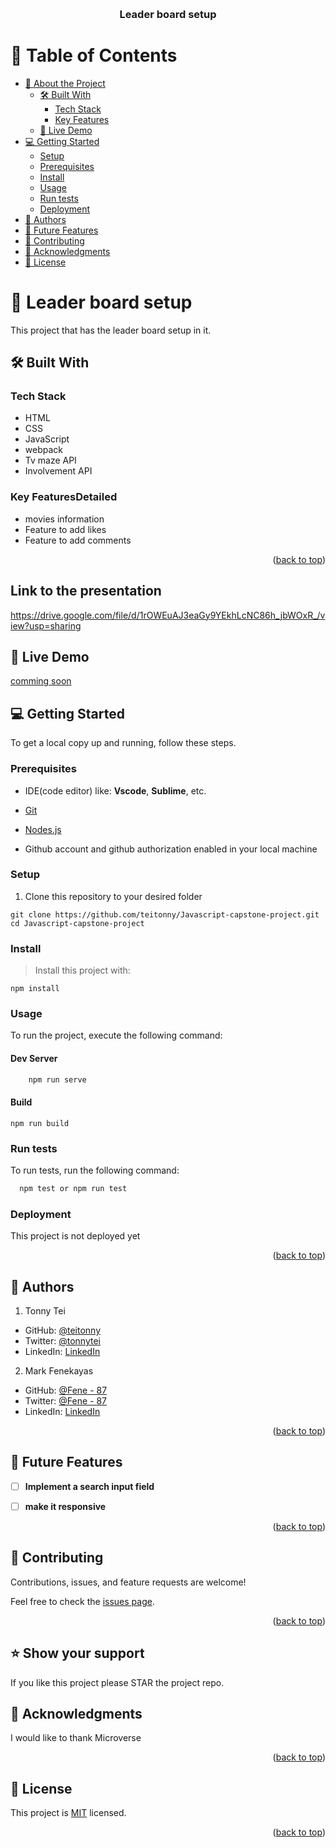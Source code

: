 <a name="readme-top"></a>

<div align="center">

  <br/>

  <h3><b>Leader board setup</b></h3>

</div>

<!-- TABLE OF CONTENTS -->

# 📗 Table of Contents

- [📖 About the Project](#about-project)
  - [🛠 Built With](#built-with)
    - [Tech Stack](#tech-stack)
    - [Key Features](#key-features)
  - [🚀 Live Demo](#live-demo)
- [💻 Getting Started](#getting-started)
  - [Setup](#setup)
  - [Prerequisites](#prerequisites)
  - [Install](#install)
  - [Usage](#usage)
  - [Run tests](#run-tests)
  - [Deployment](#triangular_flag_on_post-deployment)
- [👥 Authors](#authors)
- [🔭 Future Features](#🔭-future-features)
- [🤝 Contributing](#🤝-contributing)
- [🙏 Acknowledgments](#🙏-acknowledgments)
- [📝 License](#📝-license)


<!-- PROJECT DESCRIPTION -->

# 📖 Leader board setup <a name="about-project"></a>

This project that has the leader board setup in it.

## 🛠 Built With <a name="built-with"></a>

### Tech Stack <a name="tech-stack"></a>
  - HTML
  - CSS
  - JavaScript
  - webpack
  - Tv maze API
  - Involvement API

  ### Key FeaturesDetailed 
  - movies information
  - Feature to add likes
  - Feature to add comments

<p align="right">(<a href="#readme-top">back to top</a>)</p>

## Link to the presentation
https://drive.google.com/file/d/1rOWEuAJ3eaGy9YEkhLcNC86h_jbWOxR_/view?usp=sharing

## 🚀 Live Demo <a name="live-demo"></a>
 <a href="https://teitonny.github.io/Leaderboard_website/dist/"> comming soon </a>

<!-- GETTING STARTED -->

## 💻 Getting Started <a name="getting-started"></a>

To get a local copy up and running, follow these steps.

### Prerequisites

- IDE(code editor) like: **Vscode**, **Sublime**, etc. 

- [Git](https://www.linode.com/docs/guides/how-to-install-git-on-linux-mac-and-windows/)

 - [Nodes.js](https://nodejs.org/en/)

 - Github account and github authorization enabled in your local machine

### Setup

1. Clone this repository to your desired folder

```
git clone https://github.com/teitonny/Javascript-capstone-project.git
cd Javascript-capstone-project
```


### Install

> Install this project with:

```
npm install
```

### Usage

To run the project, execute the following command:
#### Dev Server
```sh
    npm run serve
```
#### Build
```
npm run build

```

### Run tests

To run tests, run the following command:
```sh
  npm test or npm run test
 ```

### Deployment

This project is not deployed yet

<!--
Example:

```sh

```
 -->

<p align="right">(<a href="#readme-top">back to top</a>)</p>

<!-- AUTHORS -->

## 👥 Authors <a name="authors"></a>

1. Tonny Tei
- GitHub: [@teitonny](https://github.com/teitonny)
- Twitter: [@tonnytei](https://twitter.com/tonnytei)
- LinkedIn: [LinkedIn](https://www.linkedin.com/in/tonny-tei-38a4771a0/)

2. Mark Fenekayas
- GitHub: [@Fene - 87](https://github.com/Fene-87)
- Twitter: [@Fene - 87](https://twitter)
- LinkedIn: [LinkedIn](https://www.linkedin.com/)

<p align="right">(<a href="#readme-top">back to top</a>)</p>

<!-- FUTURE FEATURES -->

## 🔭 Future Features <a name="future-features"></a>

- [ ] **Implement a search input field**
- [ ] **make it responsive**


<p align="right">(<a href="#readme-top">back to top</a>)</p>

<!-- CONTRIBUTING -->

## 🤝 Contributing <a name="contributing"></a>

Contributions, issues, and feature requests are welcome!

Feel free to check the [issues page](../../issues/).

<p align="right">(<a href="#readme-top">back to top</a>)</p>

## ⭐️ Show your support

If you like this project please STAR the project repo.

<!-- ACKNOWLEDGEMENTS -->

## 🙏 Acknowledgments <a name="acknowledgements"></a>

I would like to thank Microverse

<p align="right">(<a href="#readme-top">back to top</a>)</p>

<!-- FAQ (optional) -->

## 📝 License <a name="license"></a>

This project is [MIT](./MIT.md) licensed.

<p align="right">(<a href="#readme-top">back to top</a>)</p>
